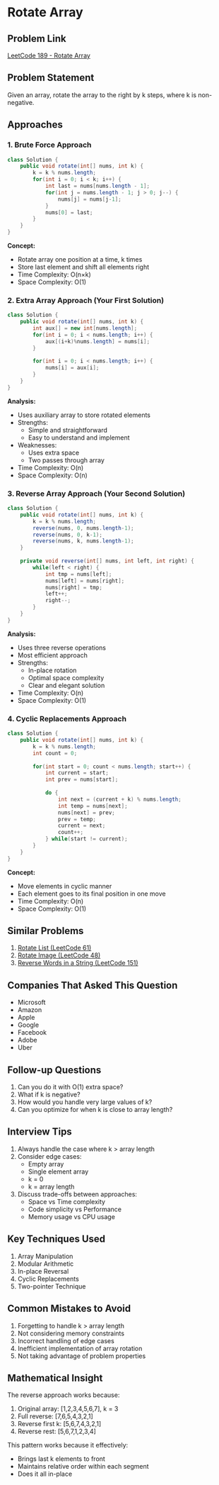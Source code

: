 # Rotate Array

## Problem Link
[LeetCode 189 - Rotate Array](https://leetcode.com/problems/rotate-array/)

## Problem Statement
Given an array, rotate the array to the right by k steps, where k is non-negative.

## Approaches

### 1. Brute Force Approach
```java
class Solution {
    public void rotate(int[] nums, int k) {
        k = k % nums.length;
        for(int i = 0; i < k; i++) {
            int last = nums[nums.length - 1];
            for(int j = nums.length - 1; j > 0; j--) {
                nums[j] = nums[j-1];
            }
            nums[0] = last;
        }
    }
}
```

**Concept:**
- Rotate array one position at a time, k times
- Store last element and shift all elements right
- Time Complexity: O(n×k)
- Space Complexity: O(1)

### 2. Extra Array Approach (Your First Solution)
```java
class Solution {
    public void rotate(int[] nums, int k) {
        int aux[] = new int[nums.length];
        for(int i = 0; i < nums.length; i++) {
            aux[(i+k)%nums.length] = nums[i];
        }
        
        for(int i = 0; i < nums.length; i++) {
            nums[i] = aux[i];
        }
    }
}
```

**Analysis:**
- Uses auxiliary array to store rotated elements
- Strengths:
  - Simple and straightforward
  - Easy to understand and implement
- Weaknesses:
  - Uses extra space
  - Two passes through array
- Time Complexity: O(n)
- Space Complexity: O(n)

### 3. Reverse Array Approach (Your Second Solution)
```java
class Solution {
    public void rotate(int[] nums, int k) {
        k = k % nums.length;
        reverse(nums, 0, nums.length-1);
        reverse(nums, 0, k-1);
        reverse(nums, k, nums.length-1);
    }
    
    private void reverse(int[] nums, int left, int right) {
        while(left < right) {
            int tmp = nums[left];
            nums[left] = nums[right];
            nums[right] = tmp;
            left++;
            right--;
        }
    }
}
```

**Analysis:**
- Uses three reverse operations
- Most efficient approach
- Strengths:
  - In-place rotation
  - Optimal space complexity
  - Clear and elegant solution
- Time Complexity: O(n)
- Space Complexity: O(1)

### 4. Cyclic Replacements Approach
```java
class Solution {
    public void rotate(int[] nums, int k) {
        k = k % nums.length;
        int count = 0;
        
        for(int start = 0; count < nums.length; start++) {
            int current = start;
            int prev = nums[start];
            
            do {
                int next = (current + k) % nums.length;
                int temp = nums[next];
                nums[next] = prev;
                prev = temp;
                current = next;
                count++;
            } while(start != current);
        }
    }
}
```

**Concept:**
- Move elements in cyclic manner
- Each element goes to its final position in one move
- Time Complexity: O(n)
- Space Complexity: O(1)

## Similar Problems
1. [Rotate List (LeetCode 61)](https://leetcode.com/problems/rotate-list/)
2. [Rotate Image (LeetCode 48)](https://leetcode.com/problems/rotate-image/)
3. [Reverse Words in a String (LeetCode 151)](https://leetcode.com/problems/reverse-words-in-a-string/)

## Companies That Asked This Question
- Microsoft
- Amazon
- Apple
- Google
- Facebook
- Adobe
- Uber

## Follow-up Questions
1. Can you do it with O(1) extra space?
2. What if k is negative?
3. How would you handle very large values of k?
4. Can you optimize for when k is close to array length?

## Interview Tips
1. Always handle the case where k > array length
2. Consider edge cases:
   - Empty array
   - Single element array
   - k = 0
   - k = array length
3. Discuss trade-offs between approaches:
   - Space vs Time complexity
   - Code simplicity vs Performance
   - Memory usage vs CPU usage

## Key Techniques Used
1. Array Manipulation
2. Modular Arithmetic
3. In-place Reversal
4. Cyclic Replacements
5. Two-pointer Technique

## Common Mistakes to Avoid
1. Forgetting to handle k > array length
2. Not considering memory constraints
3. Incorrect handling of edge cases
4. Inefficient implementation of array rotation
5. Not taking advantage of problem properties

## Mathematical Insight
The reverse approach works because:
1. Original array: [1,2,3,4,5,6,7], k = 3
2. Full reverse: [7,6,5,4,3,2,1]
3. Reverse first k: [5,6,7,4,3,2,1]
4. Reverse rest: [5,6,7,1,2,3,4]

This pattern works because it effectively:
- Brings last k elements to front
- Maintains relative order within each segment
- Does it all in-place
